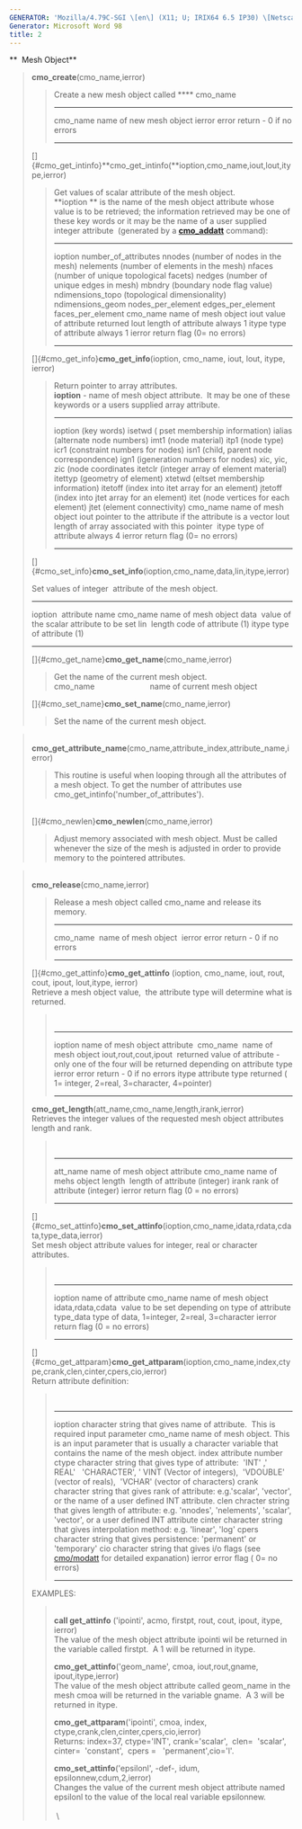 ```yaml
---
GENERATOR: 'Mozilla/4.79C-SGI \[en\] (X11; U; IRIX64 6.5 IP30) \[Netscape\]'
Generator: Microsoft Word 98
title: 2
---
```


**  Mesh Object**

> **cmo\_create**(cmo\_name,ierror)
>
> > Create a new mesh object called **** cmo\_name
> >   ----------- -------------------------------
> >   cmo\_name   name of new mesh object
> >   ierror      error return - 0 if no errors
> >   ----------- -------------------------------
> >
> []{#cmo_get_intinfo}**cmo\_get\_intinfo(**ioption,cmo\_name,iout,lout,itype,ierror)
>
> > Get values of scalar attribute of the mesh object.\
> > **ioption ** is the name of the mesh object attribute whose value is
> > to be retrieved; the information retrieved may be one of these key
> > words or it may be the name of a user supplied integer attribute 
> > (generated by a **[cmo\_addatt](commands/cmo/cmo_addatt.html)**
> > command):
> >   ----------- ------------------------------------------------
> >   ioption     number\_of\_attributes
> >               nnodes (number of nodes in the mesh)
> >               nelements (number of elements in the mesh)
> >               nfaces (number of unique topological facets)
> >               nedges (number of unique edges in mesh)
> >               mbndry (boundary node flag value)
> >               ndimensions\_topo (topological dimensionality)
> >               ndimensions\_geom
> >               nodes\_per\_element
> >               edges\_per\_element
> >               faces\_per\_element
> >   cmo\_name   name of mesh object
> >   iout        value of attribute returned
> >   lout        length of attribute always 1
> >   itype       type of attribute always 1
> >   ierror      return flag (0= no errors)
> >   ----------- ------------------------------------------------
> >
> []{#cmo_get_info}**cmo\_get\_info**(ioption, cmo\_name, iout, lout,
> itype, ierror)
>
> > Return pointer to array attributes.\
> > **ioption** - name of mesh object attribute.  It may be one of these
> > keywords or a users supplied array attribute.
> >   --------------------- -------------------------------------------------------
> >   ioption (key words)   isetwd ( pset membership information)
> >                         ialias (alternate node numbers)
> >                         imt1 (node material)
> >                         itp1 (node type)
> >                         icr1 (constraint numbers for nodes)
> >                         isn1 (child, parent node correspondence)
> >                         ign1 (igeneration numbers for nodes)
> >                         xic, yic, zic (node coordinates
> >                         itetclr (integer array of element material)
> >                         itettyp (geometry of element)
> >                         xtetwd (eltset membership information)
> >                         itetoff (index into itet array for an element)
> >                         jtetoff (index into jtet array for an element)
> >                         itet (node vertices for each element)
> >                         jtet (element connectivity)
> >   cmo\_name             name of mesh object
> >   iout                  pointer to the attribute if the attribute is a vector
> >   lout                  length of array associated with this pointer 
> >   itype                 type of attribute always 4
> >   ierror                return flag (0= no errors)
> >   --------------------- -------------------------------------------------------
> >
> []{#cmo_set_info}**cmo\_set\_info**(ioption,cmo\_name,data,lin,itype,ierror)
>
> Set values of integer  attribute of the mesh object.
>
>   ----------- -----------------------------------------
>   ioption     attribute name
>   cmo\_name   name of mesh object
>   data        value of the scalar attribute to be set
>   lin         length code of attribute (1)
>   itype       type of attribute (1)
>   ----------- -----------------------------------------
>
> []{#cmo_get_name}**cmo\_get\_name**(cmo\_name,ierror)
>
> > Get the name of the current mesh object.\
> > cmo\_name                         name of current mesh object
>
> []{#cmo_set_name}**cmo\_set\_name**(cmo\_name,ierror)
>
> > Set the name of the current mesh object.

>  \
> **cmo\_get\_attribute\_name**(cmo\_name,attribute\_index,attribute\_name,ierror)
>
> > This routine is useful when looping through all the attributes of a
> > mesh object. To get the number of attributes use
> > cmo\_get\_intinfo('number\_of\_attributes').
>
> \
> []{#cmo_newlen}**cmo\_newlen**(cmo\_name,ierror)
>
> > Adjust memory associated with mesh object. Must be called whenever
> > the size of the mesh is adjusted in order to provide memory to the
> > pointered attributes.

>  \
> **cmo\_release**(cmo\_name,ierror)
>
> > Release a mesh object called cmo\_name and release its memory.
> >   ------------ -------------------------------
> >   cmo\_name    name of mesh object 
> >   ierror       error return - 0 if no errors
> >   ------------ -------------------------------
> >
> []{#cmo_get_attinfo}**cmo\_get\_attinfo** (ioption, cmo\_name, iout,
> rout, cout, ipout, lout,itype, ierror)\
> Retrieve a mesh object value,  the attribute type will determine what
> is returned.
>
> >  
> >   ----------------------- -------------------------------------------------------------------------------------------------
> >   ioption                 name of mesh object attribute 
> >   cmo\_name               name of mesh object
> >   iout,rout,cout,ipout    returned value of attribute - only one of the four will be returned depending on attribute type
> >   ierror                  error return - 0 if no errors
> >   itype                   attribute type returned ( 1= integer, 2=real, 3=character, 4=pointer)
> >   ----------------------- -------------------------------------------------------------------------------------------------
> >
> **cmo\_get\_length**(att\_name,cmo\_name,length,irank,ierror)\
> Retrieves the integer values of the requested mesh object attributes
> length and rank.
>
> >  
> >   ----------- -------------------------------
> >   att\_name   name of mesh object attribute
> >   cmo\_name   name of mehs object
> >   length      length of attribute (integer)
> >   irank       rank of attribute (integer)
> >   ierror      return flag (0 = no errors)
> >   ----------- -------------------------------
> >
> []{#cmo_set_attinfo}**cmo\_set\_attinfo**(ioption,cmo\_name,idata,rdata,cdata,type\_data,ierror)\
> Set mesh object attribute values for integer, real or character
> attributes.
>
> >  
> >   -------------------- ------------------------------------------------
> >   ioption              name of attribute
> >   cmo\_name            name of mesh object 
> >   idata,rdata,cdata    value to be set depending on type of attribute
> >   type\_data           type of data, 1=integer, 2=real, 3=character
> >   ierror               return flag (0 = no errors)
> >   -------------------- ------------------------------------------------
> >
> []{#cmo_get_attparam}**cmo\_get\_attparam**(ioption,cmo\_name,index,ctype,crank,clen,cinter,cpers,cio,ierror)\
> Return attribute definition:
>
> >  
> >   ----------- --------------------------------------------------------------------------------------------------------------------------------------------------------------------------
> >   ioption     character string that gives name of attribute.  This is required input parameter
> >   cmo\_name   name of mesh object. This is an input parameter that is usually a character variable that contains the name of the mesh object.
> >   index       attribute number 
> >   ctype       character string that gives type of attribute:  'INT' ,' REAL'   'CHARACTER', ' VINT (Vector of integers),  'VDOUBLE' (vector of reals),  'VCHAR' (vector of characters)
> >   crank       character string that gives rank of attribute: e.g.'scalar', 'vector', or the name of a user defined INT attribute.
> >   clen        chracter string that gives length of attribute: e.g. 'nnodes', 'nelements', 'scalar', 'vector', or a user defined INT attribute
> >   cinter      character string that gives interpolation method: e.g. 'linear', 'log'
> >   cpers       character string that gives persistence: 'permanent' or 'temporary'
> >   cio         character string that gives i/o flags (see [cmo/modatt](commands/cmo/cmo_modatt.html) for detailed expanation)
> >   ierror      error flag ( 0= no errors)
> >   ----------- --------------------------------------------------------------------------------------------------------------------------------------------------------------------------
> >
> EXAMPLES:
>
> >  \
> > **call get\_attinfo** ('ipointi', acmo, firstpt, rout, cout, ipout,
> > itype, ierror)\
> > The value of the mesh object attribute ipointi wil be returned in
> > the variable called firstpt.  A 1 will be returned in itype.
> >
> > **cmo\_get\_attinfo**('geom\_name', cmoa, iout,rout,gname,
> > ipout,itype,ierror)\
> > The value of the mesh object attribute called geom\_name in the mesh
> > cmoa will be returned in the variable gname.  A 3 will be returned
> > in itype.
> >
> > **cmo\_get\_attparam**('ipointi', cmoa, index,
> > ctype,crank,clen,cinter,cpers,cio,ierror)\
> > Returns: index=37, ctype='INT', crank='scalar',  clen=  'scalar',
> > cinter=  'constant',  cpers =   'permanent',cio='l'.
> >
> > **cmo\_set\_attinfo**('epsilonl', -def-, idum,
> > epsilonnew,cdum,2,ierror)\
> > Changes the value of the current mesh object attribute named
> > epsilonl to the value of the local real variable epsilonnew.\
> >  \
> >  \
> >
